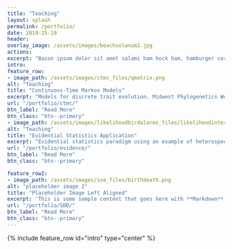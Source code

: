 ```yaml
---
title: "Teaching"
layout: splash
permalink: /portfolio/
date: 2019-25-19
header:
overlay_image: /assets/images/beachsolanum2.jpg
actions:
excerpt: "Bacon ipsum dolor sit amet salami ham hock ham, hamburger corned beef short ribs kielbasa biltong t-bone drumstick tri-tip tail sirloin pork chop."
intro:
feature_row:
- image_path: /assets/images/ctmc_files/qmatrix.png
alt: "Teaching"
title: "Continuous-Time Markov Models"
excerpt: "Models for discrete trait evolution. Midwest Phylogenetics Workshop Lecture 2019"
url: "/portfolio/ctmc/"
btn_label: "Read More"
btn_class: "btn--primary"
- image_path: /assets/images/likelihoodbirdalarms_files/likelihoodintervals-1.png
alt: "Teaching"
title: "Evidential Statistics Application"
excerpt: "Evidential statistics paradigm using an example of heterospecific bird alam calls"
url: "/portfolio/evidence/"
btn_label: "Read More"
btn_class: "btn--primary"

feature_row2:
- image_path: /assets/images/sse_files/birthdeath.png
alt: "placeholder image 2"
title: "Placeholder Image Left Aligned"
excerpt: 'This is some sample content that goes here with **Markdown** formatting. Left aligned with `type="left"`'
url: "/portfolio/SDD/"
btn_label: "Read More"
btn_class: "btn--primary"
---
```


{% include feature_row id="intro" type="center" %}
